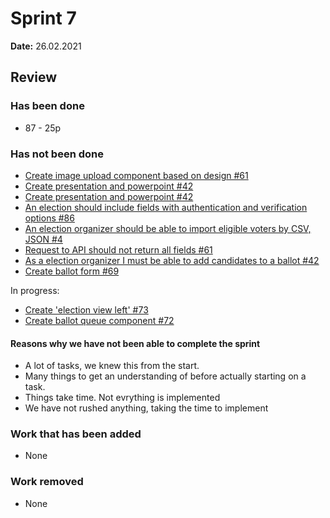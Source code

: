 # Sprint 7

**Date:** 26.02.2021

## Review

### Has been done

- 87 - 25p

### Has not been done

- [Create image upload component based on design #61](https://github.com/anovote/frontend/issues/61)
- [Create presentation and powerpoint #42](https://github.com/anovote/org/issues/42)
- [Create presentation and powerpoint #42](https://github.com/anovote/org/issues/42)
- [An election should include fields with authentication and verification options #86](https://github.com/anovote/backend/issues/86)
- [An election organizer should be able to import eligible voters by CSV, JSON #4](https://github.com/anovote/frontend/issues/4)
- [Request to API should not return all fields #61](https://github.com/anovote/backend/issues/61)
- [As a election organizer I must be able to add candidates to a ballot #42](https://github.com/anovote/backend/issues/42)
- [Create ballot form #69](https://github.com/anovote/frontend/issues/69)

In progress:

- [Create 'election view left' #73](https://github.com/anovote/frontend/issues/73)
- [Create ballot queue component #72](https://github.com/anovote/frontend/issues/72)



#### Reasons why we have not been able to complete the sprint

- A lot of tasks, we knew this from the start. 
- Many things to get an understanding of before actually starting on a task.
- Things take time. Not evrything is implemented
- We have not rushed anything, taking the time to implement

### Work that has been added

- None

### Work removed

- None

